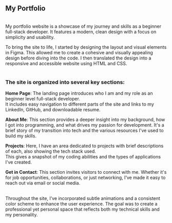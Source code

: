 ## My Portfolio
<br>
My portfolio website is a showcase of my journey and skills as a beginner full-stack developer. 
It features a modern, clean design with a focus on simplicity and usability. 

To bring the site to life, I started by designing the layout and visual elements in Figma. This allowed me to create a cohesive and visually appealing design before diving into the code. I then translated the design into a responsive and accessible website using HTML and CSS.
<br>
<br>

### The site is organized into several key sections:

**Home Page**: 
The landing page introduces who I am and my role as an beginner level full-stack developer.   
It includes easy navigation to different parts of the site and links to my LinkedIn, GitHub, and downloadable resume.
<br>

**About Me**: 
This section provides a deeper insight into my background, how I got into programming, and what drives my passion for development. It's a brief story of my transition into tech and the various resources I've used to build my skills.
<br>

**Projects**: 
Here, I have an area dedicated to projects with brief descriptions of each, also showing the tech stack used.   
This gives a snapshot of my coding abilities and the types of applications I've created.
<br>

**Get in Contact**: 
This section invites visitors to connect with me. Whether it's for job opportunities, collaborations, or just networking, I’ve made it easy to reach out via email or social media.

<br>
Throughout the site, I’ve incorporated subtle animations and a consistent color scheme to enhance the user experience. The goal was to create a professional yet personal space that reflects both my technical skills and my personality.